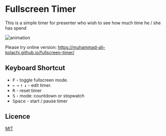 # Fullscreen Timer

This is a simple timer for presenter who wish to see how much time he / she has spend

![animation](docs/animate.gif)

Please try online version: https://muhammad-ali-kolachi.github.io/fullscreen-timer/

## Keyboard Shortcut

* <kbd>F</kbd> - toggle fullscreen mode.
* <kbd>←</kbd> <kbd>→</kbd> <kbd>↑</kbd> <kbd>↓</kbd> - edit timer.
* <kbd>R</kbd> - reset timer
* <kbd>S</kbd> - mode: countdown or stopwatch
* <kbd>Space</kbd> - start / pause timer

## Licence

[MIT](./LICENSE)
